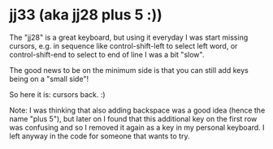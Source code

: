 # jj33 (aka jj28 plus 5 :))

The "jj28" is a great keyboard, but using it everyday I was start missing cursors, e.g. in sequence like control-shift-left to select left word, or control-shift-end to select to end of line I was a bit "slow".

The good news to be on the minimum side is that you can still add keys being on a "small side"!

So here it is: cursors back. :)

Note: I was thinking that also adding backspace was a good idea (hence the name "plus 5"), but later on I found that this additional key on the first row was confusing and so I removed it again as a key in my personal keyboard. I left anyway in the code for someone that wants to try.
